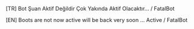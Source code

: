 [TR] Bot Şuan Aktif Değildir Çok Yakında Aktif Olacaktır... / FatalBot

[EN] Boots are not now active will be back very soon ... Active / FatalBot
